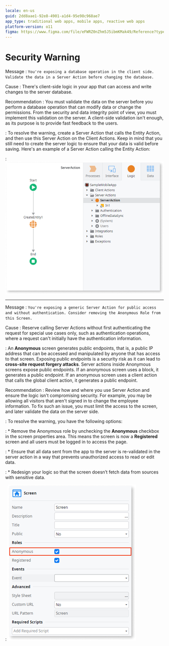 ```yaml
---
locale: en-us
guid: 2dd8aae1-92e8-4901-a1d4-95e98c968ae7
app_type: traditional web apps, mobile apps, reactive web apps
platform-version: o11
figma: https://www.figma.com/file/eFWRZ0nZhm5J5ibmKMak49/Reference?type=design&node-id=846%3A1646&mode=design&t=Ix2yojgoXorQvo4C-1
---
```


# Security Warning

Message
:   `You're exposing a database operation in the client side. Validate the data in a Server Action before changing the database.`

Cause
:   There's client-side logic in your app that can access and write changes to the server database. 

Recommendation
:   You must validate the data on the server before you perform a database operation that can modify data or change the permissions. From the security and data integrity point of view, you must implement this validation on the server. A client-side validation isn't enough, as its purpose is to provide fast feedback to the users.

:   To resolve the warning, create a Server Action that calls the Entity Action, and then use this Server Action on the Client Actions. Keep in mind that you still need to create the server logic to ensure that your data is valid before saving. Here's an example of a Server Action calling the Entity Action:

: ![Create a server action](images/security-warning-1-ss.png)

---

Message
:   `You're exposing a generic Server Action for public access and without authentication. Consider removing the Anonymous Role from this Screen.`

Cause
:    Reserve calling Server Actions without first authenticating the request for special use cases only, such as authentication operations, where a request can't initially have the authentication information.

:    An **Anonymous** screen generates public endpoints, that is, a public IP address that can be accessed and manipulated by anyone that has access to that screen. Exposing public endpoints is a security risk as it can lead to **cross-site request forgery attacks**. Server actions inside Anonymous screens expose public endpoints. If an anonymous screen uses a block, it generates a public endpoint. If an anonymous screen uses a client action that calls the global client action, it generates a public endpoint.

Recommendation
:   Review how and where you use Server Action and ensure the logic isn't compromising security. For example, you may be allowing all visitors that aren't signed in to change the employee information. To fix such an issue, you must limit the access to the screen, and later validate the data on the server side.

:   To resolve the warning, you have the following options:

:    * Remove the Anonymous role by unchecking the **Anonymous** checkbox in the screen properties area. This means the screen is now a **Registered** screen and all users must be logged in to access the page.

:    * Ensure that all data sent from the app to the server is re-validated in the server action in a way that prevents unauthorized access to read or edit data.

:    * Redesign your logic so that the screen doesn’t fetch data from sources with sensitive data. 

:    ![Uncheck Anonymous checkbox](images/security-warning-2-ss.png)

